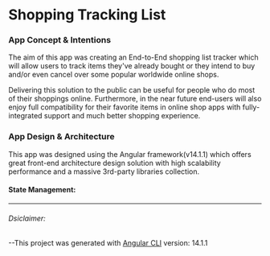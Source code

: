 # Shopping Tracking List


### App Concept & Intentions
The aim of this app was creating an End-to-End shopping list tracker which will allow users to track items they've already bought or they intend to buy and/or even cancel over some popular worldwide online shops.

Delivering this solution to the public can be useful for people who do most of their shoppings online. Furthermore, in the near future end-users will also enjoy full compatibility for their favorite items in online shop apps with fully-integrated support and much better shopping experience.


### App Design & Architecture
This app was designed using the Angular framework(v14.1.1) which offers great front-end architecture design solution with high scalability performance and a massive 3rd-party libraries collection.

#### State Management:


---------------

###### Dsiclaimer:

--This project was generated with [Angular CLI](https://github.com/angular/angular-cli) version: 14.1.1
